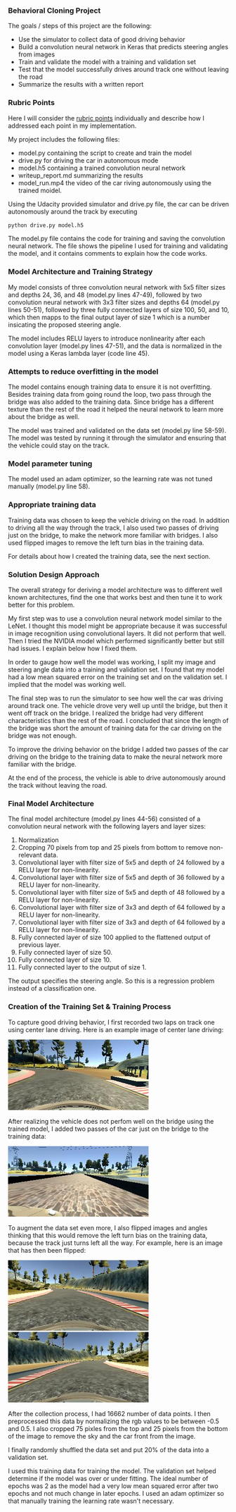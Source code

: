 ### Behavioral Cloning Project

The goals / steps of this project are the following:
* Use the simulator to collect data of good driving behavior
* Build a convolution neural network in Keras that predicts steering angles from images
* Train and validate the model with a training and validation set
* Test that the model successfully drives around track one without leaving the road
* Summarize the results with a written report


[//]: # (Image References)

[image1]: ./examples/center_lane_driving.jpg "Center Lane Driving Image"
[image2]: ./examples/bridge_driving.jpg "Bridge Driving Image"
[image3]: ./examples/normal.jpg "Normal Image"
[image4]: ./examples/flipped.jpg "Flipped Image"

### Rubric Points
Here I will consider the [rubric points](https://review.udacity.com/#!/rubrics/432/view) individually and describe how I addressed each point in my implementation.  

My project includes the following files:
* model.py containing the script to create and train the model
* drive.py for driving the car in autonomous mode
* model.h5 containing a trained convolution neural network 
* writeup_report.md summarizing the results
* model_run.mp4 the video of the car riving autonomously using the trained moidel.

Using the Udacity provided simulator and drive.py file, the car can be driven autonomously around the track by executing 
```sh
python drive.py model.h5
```

The model.py file contains the code for training and saving the convolution neural network. The file shows the pipeline I used for training and validating the model, and it contains comments to explain how the code works.

### Model Architecture and Training Strategy

My model consists of three convolution neural network with 5x5 filter sizes and depths 24, 36, and 48 (model.py lines 47-49), followed by two convolution neural network with 3x3 filter sizes and depths 64 (model.py lines 50-51), followed by three fully connected layers of size 100, 50, and 10, which then mapps to the final output layer of size 1 which is a number insicating the proposed steering angle.

The model includes RELU layers to introduce nonlinearity after each convolution layer (model.py lines 47-51), and the data is normalized in the model using a Keras lambda layer (code line 45). 

### Attempts to reduce overfitting in the model

The model contains enough training data to ensure it is not overfitting. Besides training data from going round the loop, two pass through the bridge was also added to the training data. Since bridge has a different texture than the rest of the road it helped the neural network to learn more about the bridge as well.

The model was trained and validated on the data set (model.py line 58-59). The model was tested by running it through the simulator and ensuring that the vehicle could stay on the track.

### Model parameter tuning

The model used an adam optimizer, so the learning rate was not tuned manually (model.py line 58).

### Appropriate training data

Training data was chosen to keep the vehicle driving on the road. In addition to driving all the way through the track, I also used two passes of driving just on the bridge, to make the network more familiar with bridges. I also used flipped images to remove the left turn bias in the training data.

For details about how I created the training data, see the next section. 

### Solution Design Approach

The overall strategy for deriving a model architecture was to different well known architectures, find the one that works best and then tune it to work better for this problem.

My first step was to use a convolution neural network model similar to the LeNet. I thought this model might be appropriate because it was successful in image recognition using convolutional layers. It did not perform that well. Then I tried the NVIDIA model which performed significantly better but still had issues. I explain below how I fixed them.

In order to gauge how well the model was working, I split my image and steering angle data into a training and validation set. I found that my model had a low mean squared error on the training set and on the validation set. I implied that the model was working well. 

The final step was to run the simulator to see how well the car was driving around track one. The vehicle drove very well up until the bridge, but then it went off track on the bridge. I realized the bridge had very different characteristics than the rest of the road. I concluded that since the length of the bridge was short the amount of training data for the car driving on the bridge was not enough. 

To improve the driving behavior on the bridge I added two passes of the car driving on the bridge to the training data to make the neural network more familiar with the bridge.

At the end of the process, the vehicle is able to drive autonomously around the track without leaving the road.

### Final Model Architecture

The final model architecture (model.py lines 44-56) consisted of a convolution neural network with the following layers and layer sizes:

1. Normalization
2. Cropping 70 pixels from top and 25 pixels from bottom to remove non-relevant data.
3. Convolutional layer with filter size of 5x5 and depth of 24 followed by a RELU layer for non-linearity.
4. Convolutional layer with filter size of 5x5 and depth of 36 followed by a RELU layer for non-linearity.
5. Convolutional layer with filter size of 5x5 and depth of 48 followed by a RELU layer for non-linearity.
6. Convolutional layer with filter size of 3x3 and depth of 64 followed by a RELU layer for non-linearity.
7. Convolutional layer with filter size of 3x3 and depth of 64 followed by a RELU layer for non-linearity.
8. Fully connected layer of size 100 applied to the flattened output of previous layer. 
9. Fully connected layer of size 50.
10. Fully connected layer of size 10.
11. Fully connected layer to the output of size 1.

The output specifies the steering angle. So this is a regression problem instead of a classification one.

### Creation of the Training Set & Training Process

To capture good driving behavior, I first recorded two laps on track one using center lane driving. Here is an example image of center lane driving:

![alt text][image1]

After realizing the vehicle does not perfom well on the bridge using the trained model, I added two passes of the car just on the bridge to the training data:

![alt text][image2]

To augment the data set even more, I also flipped images and angles thinking that this would remove the left turn bias on the training data, because the track just turns left all the way. For example, here is an image that has then been flipped:

![alt text][image3]
![alt text][image4]

After the collection process, I had 16662 number of data points. I then preprocessed this data by normalizing the rgb values to be between -0.5 and 0.5. I also cropped 75 pixles from the top and 25 pixels from the bottom of the image to remove the sky and the car front from the image.

I finally randomly shuffled the data set and put 20% of the data into a validation set. 

I used this training data for training the model. The validation set helped determine if the model was over or under fitting. The ideal number of epochs was 2 as the model had a very low mean squared error after two epochs and not much change in later epochs. I used an adam optimizer so that manually training the learning rate wasn't necessary.
